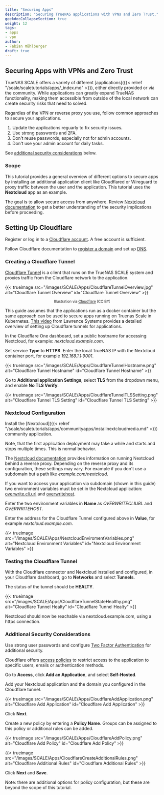 ```yaml
---
title: "Securing Apps"
description: "Securing TrueNAS applications with VPNs and Zero Trust."
geekdocCollapseSection: true
weight: 12
tags:
- apps
- vpn
author: 
- Fabian Mühlberger
draft: true
---
```


## Securing Apps with VPNs and Zero Trust

TrueNAS SCALE offers a variety of different [applications]({{< relref "/scale/scaletutorials/apps/_index.md" >}}), either directly provided or via the community. While applications can greatly expand TrueNAS functionality, making them accessible from outside of the local network can create security risks that need to solved. 

Regardles of the VPN or reverse proxy you use, follow common approaches to secure your applications.
1. Update the applications reguarly to fix security issues.
2. Use strong passwords and 2FA.
3. Don't reuse passwords, especially not for admin accounts.
4. Don't use your admin account for daily tasks.

See [additional security considerations](#additional-security-considerations) below.

### Scope

This tutorial provides a general overview of different options to secure apps by installing an additional application client like Cloudflared or Wireguard to proxy traffic between the user and the application. 
This tutorial uses the **Nextcloud** app as an example.

The goal is to allow secure access from anywhere.
Review [Nextcloud documentation](https://docs.nextcloud.com/server/latest/admin_manual/configuration_server/reverse_proxy_configuration.html) to get a better understanding of the security implications before proceeding.




## Setting Up Cloudflare

Register or log in to a [Cloudflare account](https://dash.cloudflare.com/sign-up).
 A free account is sufficient.

Follow Cloudflare documentation to [register a domain](https://developers.cloudflare.com/registrar/) and set up [DNS](https://developers.cloudflare.com/dns/). 

### Creating a Cloudflare Tunnel

[Cloudflare Tunnel](https://developers.cloudflare.com/cloudflare-one/connections/connect-networks/) is a client that runs on the TrueNAS SCALE system and proxies traffic from the Cloudflare network to the application.

{{< trueimage src="/images/SCALE/Apps/CloudflareTunnelOverview.jpg" alt="Cloudflare Tunnel Overview" id="Cloudflare Tunnel Overview" >}}
<p style="text-align: center;"><small> Illustration via <a href="https://developers.cloudflare.com/cloudflare-one/connections/connect-networks/">Cloudflare</a> (CC BY) </small></p>


This guide assumes that the applications run as a docker container but the same approach can be used to secure apps running on Truenas Scale in Kubernetes.
 [This video](https://www.youtube.com/watch?v=eojWaJQvqiw) from Lawrence Systems provides a detailed overview of setting up Cloudflare tunnels for applications. 

In the Cloudflare One dashboard, set a public hostname for accessing Nextcloud, for example:  *nextcloud.example.com*.

Set service **Type** to **HTTPS**.
Enter the local TrueNAS IP with the Nextcloud container port, for example *192.168.1.1:9001*.

{{< trueimage src="/images/SCALE/Apps/CloudflareTunnelHostname.png" alt="Cloudflare Tunnel Hostname" id="Cloudflare Tunnel Hostname" >}}


Go to **Additional application Settings**, select **TLS** from the dropdown menu, and enable **No TLS Verify**.

{{< trueimage src="/images/SCALE/Apps/CloudflareTunnelTLSSetting.png" alt="Cloudflare Tunnel TLS Setting" id="Cloudflare Tunnel TLS Setting" >}}


### Nextcloud Configuration

Install the [Nextcloud]({{< relref "/scale/scaletutorials/apps/communityapps/installnextcloudmedia.md" >}}) community application.

Note, that the first application deployment may take a while and starts and stops multiple times. This is normal behavior. 

The [Nextcloud documentation](https://docs.nextcloud.com/server/latest/admin_manual/configuration_server/reverse_proxy_configuration.html) provides information on running Nextcloud behind a reverse proxy. Depending on the reverse proxy and its configuration, these settings may vary. For example if you don't use a subdomain but a path like *example.com/nextcloud*.

If you want to access your application via subdomain (shown in this guide) two environment variables must be set in the Nextcloud application: [overwrite.cli.url](https://docs.nextcloud.com/server/latest/admin_manual/configuration_server/config_sample_php_parameters.html#overwrite-cli-url) and [overwritehost](https://docs.nextcloud.com/server/latest/admin_manual/configuration_server/config_sample_php_parameters.html#overwritehost).

Enter the two environment variables in **Name** as *OVERWRITECLIURL* and *OVERWRITEHOST*.

Enter the address for the Cloudflare Tunnel configured above in **Value**, for example *nextcloud.example.com*.

{{< trueimage src="/images/SCALE/Apps/NextcloudEnviromentVariables.png" alt="Nextcloud Environment Variables" id="Nextcloud Environment Variables" >}}

### Testing the Cloudflare Tunnel

With the Cloudflare connector and Nextcloud installed and configured, in your Cloudflare dashboard, go to **Networks** and select **Tunnels**.

The status of the tunnel should be **HEALTY**.

{{< trueimage src="/images/SCALE/Apps/CloudflareTunnelStateHealthy.png" alt="Cloudflare Tunnel Healty" id="Cloudflare Tunnel Healty" >}}

Nextcloud should now be reachable via nextcloud.example.com, using a https connection.

### Additional Security Considerations 

Use strong user passwords and configure [Two Factor Authentication](https://docs.nextcloud.com/server/latest/admin_manual/configuration_user/two_factor-auth.html) for additional security.

Cloudflare offers [access policies](https://developers.cloudflare.com/cloudflare-one/policies/access/) to restrict access to the application to specific users, emails or authentication methods.

Go to **Access**, click **Add an Application**, and select **Self-Hosted**.

Add your Nextcloud application and the domain you configured in the Cloudflare tunnel.

{{< trueimage src="/images/SCALE/Apps/CloudflareAddApplication.png" alt="Cloudflare Add Application" id="Cloudflare Add Application" >}}

Click **Next**. 

Create a new policy by entering a **Policy Name**. Groups can be assigned to this policy or additional rules can be added. 

{{< trueimage src="/images/SCALE/Apps/CloudflareAddPolicy.png" alt="Cloudflare Add Policy" id="Cloudflare Add Policy" >}}

{{< trueimage src="/images/SCALE/Apps/CloudflareCreateAdditionalRules.png" alt="Cloudflare Additional Rules" id="Cloudflare Additional Rules" >}}

Click **Next** and **Save**.

Note: there are additional options for policy configuration, but these are beyond the scope of this tutorial.


